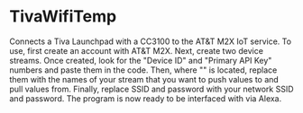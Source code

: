 # TivaWifiTemp
Connects a Tiva Launchpad with a CC3100 to the AT&amp;T M2X IoT service. To use, first create an account with AT&T M2X. Next, create two device streams. Once created, look for the "Device ID" and "Primary API Key" numbers and paste them in the code. Then, where "<STREAM KEY>" is located, replace them with the names of your stream that you want to push values to and pull values from. Finally, replace SSID and password with your network SSID and password. The program is now ready to be interfaced with via Alexa.
